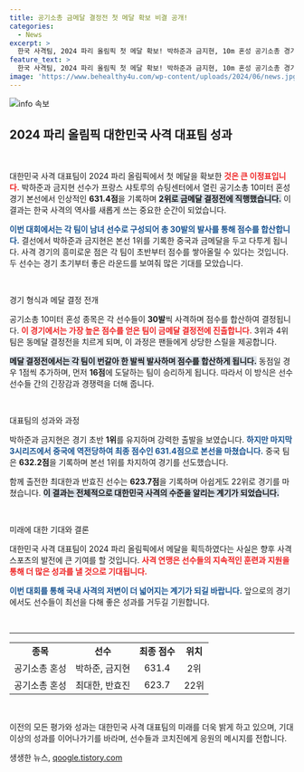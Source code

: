 ```yaml
---
title: 공기소총 금메달 결정전 첫 메달 확보 비결 공개!
categories:
  - News
excerpt: >
  한국 사격팀, 2024 파리 올림픽 첫 메달 확보! 박하준과 금지현, 10m 혼성 공기소총 경기에서 은메달을 획득하고 중국과 금메달 결정전을 앞두고 있습니다. 지금 바로 그들의 역전劇을 확인하세요!
feature_text: >
  한국 사격팀, 2024 파리 올림픽 첫 메달 확보! 박하준과 금지현, 10m 혼성 공기소총 경기에서 은메달을 획득하고 중국과 금메달 결정전을 앞두고 있습니다. 지금 바로 그들의 역전劇을 확인하세요!
image: 'https://www.behealthy4u.com/wp-content/uploads/2024/06/news.jpg'
---
```


<p><img src="https://www.behealthy4u.com/wp-content/uploads/2024/06/news.jpg" alt="info 속보" /></p>

<h2 data-ke-size="size26">2024 파리 올림픽 대한민국 사격 대표팀 성과</h2>

<p data-ke-size="size16">&nbsp;</p>

<p>대한민국 사격 대표팀이 2024 파리 올림픽에서 첫 메달을 확보한 <b><span style="color: #ee2323;">것은 큰 이정표입니다.</span></b> 박하준과 금지현 선수가 프랑스 샤토루의 슈팅센터에서 열린 공기소총 10미터 혼성 경기 본선에서 인상적인 <strong>631.4점</strong>을 기록하며 <b><span style="background-color: #21538527;">2위로 금메달 결정전에 직행했습니다.</span></b> 이 결과는 한국 사격의 역사를 새롭게 쓰는 중요한 순간이 되었습니다.</p>

<p><b><span style="color: #1a5490;">이번 대회에서는 각 팀이 남녀 선수로 구성되어 총 30발의 발사를 통해 점수를 합산합니다.</span></b> 결선에서 박하준과 금지현은 본선 1위를 기록한 중국과 금메달을 두고 다투게 됩니다. 사격 경기의 흥미로운 점은 각 팀이 초반부터 점수를 쌓아올릴 수 있다는 것입니다. 두 선수는 경기 초기부터 좋은 라운드를 보여줘 많은 기대를 모았습니다.</p>

<p data-ke-size="size16">&nbsp;</p>

<p>경기 형식과 메달 결정 전개</p>

<p>공기소총 10미터 혼성 종목은 각 선수들이 <strong>30발</strong>씩 사격하며 점수를 합산하여 결정됩니다. <b><span style="color: #ee2323;">이 경기에서는 가장 높은 점수를 얻은 팀이 금메달 결정전에 진출합니다.</span></b> 3위과 4위 팀은 동메달 결정전을 치르게 되며, 이 과정은 팬들에게 상당한 스릴을 제공합니다.</p>

<p><b><span style="background-color: #21538527;">메달 결정전에서는 각 팀이 번갈아 한 발씩 발사하며 점수를 합산하게 됩니다.</span></b> 동점일 경우 1점씩 추가하며, 먼저 <strong>16점</strong>에 도달하는 팀이 승리하게 됩니다. 따라서 이 방식은 선수 선수들 간의 긴장감과 경쟁력을 더해 줍니다.</p>

<p data-ke-size="size16">&nbsp;</p>

<p>대표팀의 성과와 과정</p>

<p>박하준과 금지현은 경기 초반 <strong>1위</strong>를 유지하며 강력한 출발을 보였습니다. <b><span style="color: #1a5490;">하지만 마지막 3시리즈에서 중국에 역전당하여 최종 점수인 <strong>631.4점</strong>으로 본선을 마쳤습니다.</span></b> 중국 팀은 <strong>632.2점</strong>을 기록하며 본선 1위를 차지하여 경기를 선도했습니다.</p>

<p>함께 출전한 최대한과 반효진 선수는 <strong>623.7점</strong>을 기록하며 아쉽게도 22위로 경기를 마쳤습니다. <b><span style="background-color: #21538527;">이 결과는 전체적으로 대한민국 사격의 수준을 알리는 계기가 되었습니다.</span></b> </p>

<p data-ke-size="size16">&nbsp;</p>

<p>미래에 대한 기대와 결론</p>

<p>대한민국 사격 대표팀이 2024 파리 올림픽에서 메달을 획득하였다는 사실은 향후 사격 스포츠의 발전에 큰 기여를 할 것입니다. <b><span style="color: #ee2323;">사격 연맹은 선수들의 지속적인 훈련과 지원을 통해 더 많은 성과를 낼 것으로 기대됩니다.</span></b></p>

<p><b><span style="color: #1a5490;">이번 대회를 통해 국내 사격의 저변이 더 넓어지는 계기가 되길 바랍니다.</span></b> 앞으로의 경기에서도 선수들이 최선을 다해 좋은 성과를 거두길 기원합니다.</p>

<p data-ke-size="size16">&nbsp;</p>

<hr>

<table style="width: 100%; border-collapse: collapse;">
<tbody>
<tr>
<td style="text-align: center; height: 17px;"><b>종목</b></td>
<td style="text-align: center; height: 17px;"><b>선수</b></td>
<td style="text-align: center; height: 17px;"><b>최종 점수</b></td>
<td style="text-align: center; height: 17px;"><b>위치</b></td>
</tr>
<tr>
<td style="text-align: center; height: 17px;">공기소총 혼성</td>
<td style="text-align: center; height: 17px;">박하준, 금지현</td>
<td style="text-align: center; height: 17px;">631.4</td>
<td style="text-align: center; height: 17px;">2위</td>
</tr>
<tr>
<td style="text-align: center; height: 17px;">공기소총 혼성</td>
<td style="text-align: center; height: 17px;">최대한, 반효진</td>
<td style="text-align: center; height: 17px;">623.7</td>
<td style="text-align: center; height: 17px;">22위</td>
</tr>
</tbody>
</table>

<p data-ke-size="size16">&nbsp;</p> 

<p>이전의 모든 평가와 성과는 대한민국 사격 대표팀의 미래를 더욱 밝게 하고 있으며, 기대 이상의 성과를 이어나가기를 바라며, 선수들과 코치진에게 응원의 메시지를 전합니다.</p>
생생한 뉴스, <a href="https://qoogle.tistory.com" rel="dofollow">qoogle.tistory.com</a>



